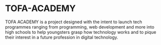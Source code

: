 # TOFA-ACADEMY
TOFA ACADEMY is a project designed with the intent to launch tech programmes ranging from programming, web development and more into high schools to help youngsters grasp how technology works and to pique their interest in a future profession in digital technology.
